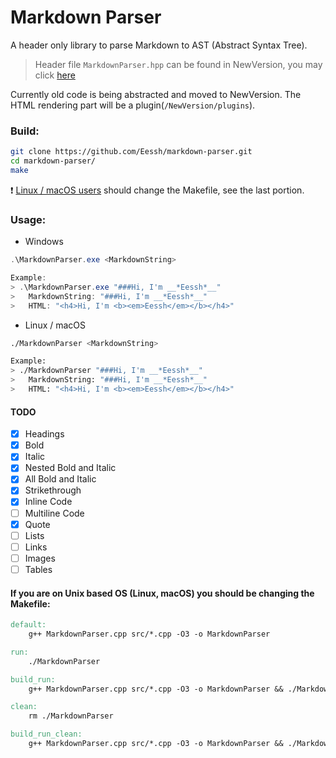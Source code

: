 # Markdown Parser
A header only library to parse Markdown to AST (Abstract Syntax Tree).

> Header file `MarkdownParser.hpp` can be found in NewVersion, you may click [here](https://github.com/Eessh/markdown-parser/blob/master/NewVersion/MarkdownParser.hpp)

Currently old code is being abstracted and moved to NewVersion. The HTML rendering part will be a plugin(`/NewVersion/plugins`).

### Build:
```bash
git clone https://github.com/Eessh/markdown-parser.git
cd markdown-parser/
make
```
❗ [Linux / macOS users](#unixMakefile) should change the Makefile, see the last portion.

### Usage:
- Windows
```powershell
.\MarkdownParser.exe <MarkdownString>

Example:
> .\MarkdownParser.exe "###Hi, I'm __*Eessh*__"
>   MarkdownString: "###Hi, I'm __*Eessh*__"
>   HTML: "<h4>Hi, I'm <b><em>Eessh</em></b></h4>"
```
- Linux / macOS
```bash
./MarkdownParser <MarkdownString>

Example:
> ./MarkdownParser "###Hi, I'm __*Eessh*__"
>   MarkdownString: "###Hi, I'm __*Eessh*__"
>   HTML: "<h4>Hi, I'm <b><em>Eessh</em></b></h4>"
```

#### TODO
- [x] Headings
- [x] Bold
- [x] Italic
- [x] Nested Bold and Italic
- [x] All Bold and Italic
- [x] Strikethrough
- [x] Inline Code
- [ ] Multiline Code
- [x] Quote
- [ ] Lists
- [ ] Links
- [ ] Images
- [ ] Tables

#### <a name="unixMakefile"></a> If you are on Unix based OS (Linux, macOS) you should be changing the Makefile:
```Makefile
default:
	g++ MarkdownParser.cpp src/*.cpp -O3 -o MarkdownParser

run:
	./MarkdownParser

build_run:
	g++ MarkdownParser.cpp src/*.cpp -O3 -o MarkdownParser && ./MarkdownParser

clean:
	rm ./MarkdownParser

build_run_clean:
	g++ MarkdownParser.cpp src/*.cpp -O3 -o MarkdownParser && ./MarkdownParser && rm ./MarkdownParser
```
